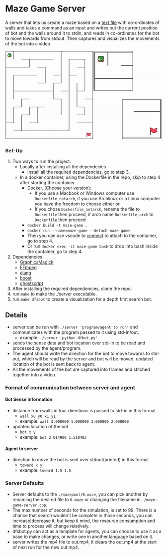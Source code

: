 # Maze Game Server
A server that lets us create a maze based on a [text file](./mazepool/0.maze) with co-ordinates of walls and takes a command as an input and writes out the current position of bot and the walls around it to stdin, and reads in co-ordinates for the bot to move towards from stdout. Then captures and visualizes the movements of the bot into a video.


![](maze.gif)

### Set-Up
1. Two ways to run the project:
   * Locally after installing all the dependecies
     * Install all the required dependencies, go to step 3.
   * In a docker container, using the Dockerfile in the repo, skip to step 4 after starting the container.
     * Docker, (Choose your version):
       * If you use a Macbook or Windows computer use `Dockerfile_notarch`, if you use Archlinux or a Linux computer you have the freedom to choose either or.
       * If you chose `Dockerfile_notarch`, rename the file to `Dockerfile` then proceed, if arch name `Dockerfile_arch` to `Dockerfile` then proceed
     * `docker build -t maze-game .`
     * `docker run --name=maze-game --detach maze-game`
     * Then you can use vscode to [connect](https://code.visualstudio.com/docs/devcontainers/containers) to attach to the container, go to step 4.
     * Or run `docker exec -it maze-game bash` to drop into bash inside the container, go to step 4.
2. Dependencies
   * [GraphicsMagick](www.graphicsmagick.org)
   * [FFmpeg](https://ffmpeg.org/)
   * [clang](https://clang.llvm.org/)
   * [boost](https://www.boost.org/)
   * [ghostscript](https://www.ghostscript.com/)
3. After installing the required dependencies, clone the repo.
4. run `make` to make the ./server executable.
5. run `make dfsbot` to create a visualization for a depth first search bot.

## Details
-  server can be run with `./server 'program/agent to run'` and communicates with the program passed to it using std-in/out.
   * example: `./server 'python dfbot.py'`
-  sends the sense data and bot location over std-in to be read and processed by the agent/program.
-  The agent should write the direction for the bot to move towards to std-out, which will be read by the server and bot will be moved, updated location of the bot is sent back to agent.
-  All the movements of the bot are captured into frames and stitched together into a video.

### Format of communication between server and agent
#### Bot Sense Information
- distance from walls in four directions is passed to std-in in this format
  - `wall x0 y0 x1 y1`
  - example: `wall 3.000000 1.000000 3.000000 2.000000`
- updated location of the bot
  - `bot x y`
  - example: `bot 2.014900 1.510483`
#### Agent to server
- direction to move the bot is sent over stdout(printed) in this format
  - `toward x y`
  - example: `toward 1.5 1.5`
### Server Defaults
- Server defaults to the `./mazepool/0.maze`, you can pick another by renaming the desired file to `0.maze` or changing the filename in `./maze-game-server.cpp`.
- The max number of seconds for the simulation, is set to 99. There is a chance that search wouldn't be complete in those seconds, you can increase|decrease it, but keep it mind, the resource consumption and time to process will change relatively.
- dfsbot.py can act as a template for agents, you can choose to use it as a base to make changes, or write one in another language based on it.
- server writes the mp4 file to out.mp4, it clears the out.mp4 at the start of next run for the new out.mp4.